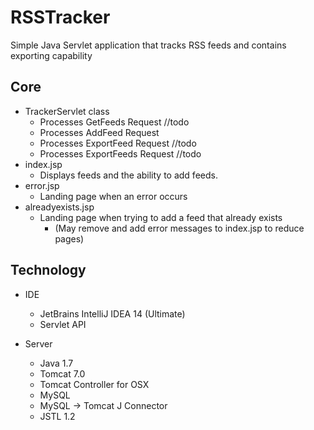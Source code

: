 # RSSTracker
Simple Java Servlet application that tracks RSS feeds and contains exporting capability

Core
-----
  - TrackerServlet class
    - Processes GetFeeds Request //todo
    - Processes AddFeed Request
    - Processes ExportFeed Request //todo
    - Processes ExportFeeds Request //todo
  - index.jsp
    - Displays feeds and the ability to add feeds.
  - error.jsp
    - Landing page when an error occurs
  - alreadyexists.jsp
    - Landing page when trying to add a feed that already exists
      - (May remove and add error messages to index.jsp to reduce pages)

Technology
-----
  - IDE
    - JetBrains IntelliJ IDEA 14 (Ultimate)
    - Servlet API

  - Server
    - Java 1.7
    - Tomcat 7.0
    - Tomcat Controller for OSX
    - MySQL
    - MySQL -> Tomcat J Connector
    - JSTL 1.2
